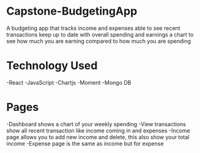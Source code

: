 # Capstone-BudgetingApp

A budgeting app that tracks income and expenses
able to see recent transactions 
keep up to date with overall spending and earnings
a chart to see how much you are earning compared to how much you are spending 

# Technology Used
-React
-JavaScript
-Chartjs
-Moment
-Mongo DB

# Pages
-Dashboard shows a chart of your weekly spending
-View transactions show all recent transaction like income coming in and expenses 
-Income page allows you to add new income and delete, this also show your total income
-Expense page is the same as income but for expense 
